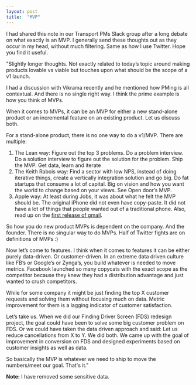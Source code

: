 ```yaml
---
layout: post
title:  "MVP"
---
```


I had shared this note in our Transport PMs Slack group after a long debate on what exactly is an MVP. I generally send these thoughts out as they occur in my head, without much filtering. Same as how I use Twitter. Hope you find it useful.

"Slightly longer thoughts. Not exactly related to today’s topic around making products lovable vs viable but touches upon what should be the scope of a v1 launch.

I had a discussion with Vikrama recently and he mentioned how PMing is all contextual. And there is no single right way. I think the prime example is how you think of MVPs.

When it comes to MVPs, it can be an MVP for either a new stand-alone product or an incremental feature on an existing product. Let us discuss both.

For a stand-alone product, there is no one way to do a v1/MVP. There are multiple:

1. The Lean way: Figure out the top 3 problems. Do a problem interview. Do a solution interview to figure out the solution for the problem. Ship the MVP. Get data, learn and iterate
2. The Keith Rabois way: Find a sector with low NPS, instead of doing iterative things, create a vertically integration solution and go big. Do fat startups that consume a lot of capital. Big on vision and how you want the world to change based on your views. See Open door’s MVP.
3. Apple way: At least during Jobs, it was about what he felt the MVP should be. The original iPhone did not even have copy-paste. It did not have a lot of things that people wanted out of a traditional phone. Also, read up on the [first release of gmail](http://paulbuchheit.blogspot.com/2010/02/if-your-product-is-great-it-doesnt-need.html4).

So how you do new product MVPs is dependent on the company. And the founder. There is no singular way to do MVPs. Half of Twitter fights are on definitions of MVPs :)

Now let’s come to features. I think when it comes to features it can be either purely data-driven. Or customer-driven. In an extreme data driven culture like FB’s or Google’s or Zynga’s, you build whatever is needed to move metrics. Facebook launched so many copycats with the exact scope as the competitor because they knew they had a distribution advantage and just wanted to crush competitors.

While for some company it might be just finding the top X customer requests and solving them without focusing much on data. Metric improvement for them is a lagging indicator of customer satisfaction.

Let’s take us. When we did our Finding Driver Screen (FDS) redesign project, the goal could have been to solve some big customer problem on FDS. Or we could have taken the data driven approach and said: Let us reduce cancellations from X to Y. We did both. We came up with the goal of improvement in conversion on FDS and designed experiments based on customer insights as well as data.

So basically the MVP is whatever we need to ship to move the numbers/meet our goal. That's it."

**Note:** I have removed some sensitive data.
